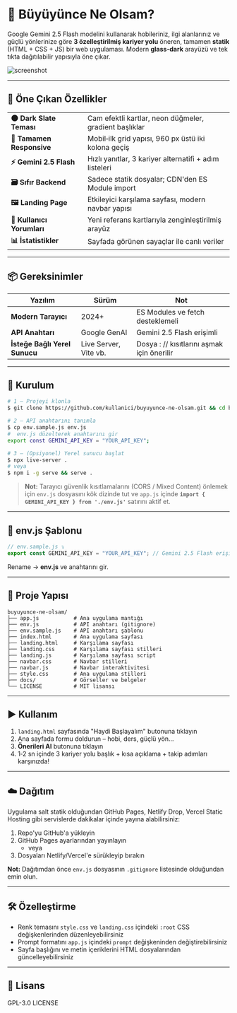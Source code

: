 # 🧭 Büyüyünce Ne Olsam?

Google Gemini 2.5 Flash modelini kullanarak hobileriniz, ilgi alanlarınız ve güçlü yönlerinize göre **3 özelleştirilmiş kariyer yolu** öneren, tamamen **statik** (HTML + CSS + JS) bir web uygulaması. Modern **glass‑dark** arayüzü ve tek tıkta dağıtılabilir yapısıyla öne çıkar.

![screenshot](./Assets/logo.png)

---

## 🚀 Öne Çıkan Özellikler

|                           |                                                        |
| ------------------------- | ------------------------------------------------------ |
| **🌑 Dark Slate Teması**  | Cam efektli kartlar, neon düğmeler, gradient başlıklar |
| **📱 Tamamen Responsive** | Mobil‑ilk grid yapısı, 960 px üstü iki kolona geçiş    |
| **⚡ Gemini 2.5 Flash**   | Hızlı yanıtlar, 3 kariyer alternatifi + adım listeleri |
| **🗃️ Sıfır Backend**     | Sadece statik dosyalar; CDN'den ES Module import       |
| **🖼️ Landing Page**      | Etkileyici karşılama sayfası, modern navbar yapısı     |
| **💬 Kullanıcı Yorumları** | Yeni referans kartlarıyla zenginleştirilmiş arayüz |
| **📊 İstatistikler**      | Sayfada görünen sayaçlar ile canlı veriler          |

---

## 📦 Gereksinimler

| Yazılım                       | Sürüm                 | Not                                        |
| ----------------------------- | --------------------- | ------------------------------------------ |
| **Modern Tarayıcı**           | 2024+                 | ES Modules ve fetch desteklemeli           |
| **API Anahtarı**              | Google GenAI          | Gemini 2.5 Flash erişimli                  |
| **İsteğe Bağlı Yerel Sunucu** | Live Server, Vite vb. | Dosya : // kısıtlarını aşmak için önerilir |

---

## 🔧 Kurulum

```bash
# 1 – Projeyi klonla
$ git clone https://github.com/kullanici/buyuyunce-ne-olsam.git && cd buyuyunce-ne-olsam

# 2 – API anahtarını tanımla
$ cp env.sample.js env.js
#  env.js düzelterek anahtarını gir
export const GEMINI_API_KEY = "YOUR_API_KEY";

# 3 – (Opsiyonel) Yerel sunucu başlat
$ npx live-server .
# veya
$ npm i -g serve && serve .
```

> **Not:** Tarayıcı güvenlik kısıtlamalarını (CORS / Mixed Content) önlemek için `env.js` dosyasını kök dizinde tut ve `app.js` içinde **`import { GEMINI_API_KEY } from './env.js'`** satırını aktif et.

---

## 📝 env.js Şablonu

```js
// env.sample.js ↴
export const GEMINI_API_KEY = "YOUR_API_KEY"; // Gemini 2.5 Flash erişimi şart!
```

Rename → **env.js** ve anahtarını gir.

---

## 📁 Proje Yapısı

```
buyuyunce-ne-olsam/
├── app.js           # Ana uygulama mantığı
├── env.js           # API anahtarı (gitignore)
├── env.sample.js    # API anahtarı şablonu
├── index.html       # Ana uygulama sayfası
├── landing.html     # Karşılama sayfası
├── landing.css      # Karşılama sayfası stilleri 
├── landing.js       # Karşılama sayfası script
├── navbar.css       # Navbar stilleri
├── navbar.js        # Navbar interaktivitesi
├── style.css        # Ana uygulama stilleri
├── docs/            # Görseller ve belgeler
└── LICENSE          # MIT lisansı
```

---

## ▶️ Kullanım

1. `landing.html` sayfasında "Haydi Başlayalım" butonuna tıklayın
2. Ana sayfada formu doldurun – hobi, ders, güçlü yön…
3. **Önerileri Al** butonuna tıklayın
4. 1‑2 sn içinde 3 kariyer yolu başlık + kısa açıklama + takip adımları karşınızda!

---

## ☁️ Dağıtım

Uygulama salt statik olduğundan GitHub Pages, Netlify Drop, Vercel Static Hosting gibi servislerde dakikalar içinde yayına alabilirsiniz:

1. Repo'yu GitHub'a yükleyin
2. GitHub Pages ayarlarından yayınlayın
   - veya
3. Dosyaları Netlify/Vercel'e sürükleyip bırakın

**Not:** Dağıtımdan önce `env.js` dosyasının `.gitignore` listesinde olduğundan emin olun.

---

## 🛠️ Özelleştirme

- Renk temasını `style.css` ve `landing.css` içindeki `:root` CSS değişkenlerinden düzenleyebilirsiniz
- Prompt formatını `app.js` içindeki `prompt` değişkeninden değiştirebilirsiniz
- Sayfa başlığını ve metin içeriklerini HTML dosyalarından güncelleyebilirsiniz

---

## 📄 Lisans

GPL-3.0 LICENSE
